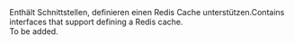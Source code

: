 <Namespace Name="Microsoft.Azure.Management.Redis.Fluent.RedisCache.Definition">
  <Docs>
    <summary><span data-ttu-id="ff264-101">Enthält Schnittstellen, definieren einen Redis Cache unterstützen.</span><span class="sxs-lookup"><span data-stu-id="ff264-101">Contains interfaces that support defining a Redis cache.</span></span></summary> 
    <remarks>To be added.</remarks>
  </Docs>
</Namespace>
